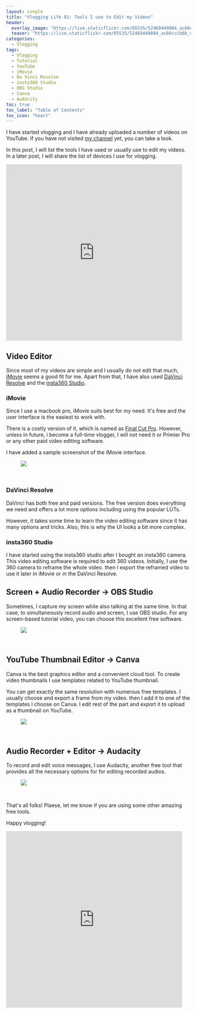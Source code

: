 ```yaml
---
layout: single
title: "Vlogging Life 01: Tools I use to Edit my Videos"
header:
  overlay_image: "https://live.staticflickr.com/65535/52469449084_ac66cccb6b_o.png"
  teaser: "https://live.staticflickr.com/65535/52469449084_ac66cccb6b_o.png"
categories:
  - Vlogging
tags:
  - Vlogging
  - Tutorial
  - YouTube
  - iMovie
  - Da Vinci Resolve
  - insta360 Studio
  - OBS Studio
  - Canva
  - Audacity
toc: true
toc_label: "Table of Contents"
toc_icon: "heart"
---
```




I have started vlogging and I have already uploaded a number of videos on YouTube. If you have not visited [my channel](https://www.youtube.com/c/ShantoRoy) yet, you can take a look.

In this post, I will list the tools I have used or usually use to edit my videos. In a later post, I will share the list of devices I use for vlogging.

<iframe src="https://giphy.com/embed/gRjb1vr0GKuzeCFKbL" width="480" height="480" frameBorder="0" class="giphy-embed" allowFullScreen></iframe><p><a href="https://giphy.com/gifs/Freedomists-get-to-work-freedomists-daniel-myers-gRjb1vr0GKuzeCFKbL"></a></p>

## Video Editor
Since most of my videos are simple and I usually do not edit that much, [iMovie](https://www.apple.com/imovie/) seems a good fit for me. Apart from that, I have also used [DaVinci Resolve](https://www.blackmagicdesign.com/products/davinciresolve) and the [insta360 Studio](https://www.insta360.com/support/supportcourse?post_id=20328).

### iMovie
Since I use a macbook pro, iMovie suits best for my need. It's free and the user interface is the easiest to work with. 

There is a costly version of it, which is named as [Final Cut Pro](https://www.apple.com/final-cut-pro/). However, unless in future, i become a full-time vlogger, I will not need it or Primier Pro or any other paid video editing software.

I have added a sample screenshot of the iMovie interface.
<figure>
  <a href="https://live.staticflickr.com/65535/52026630349_46a006d8b9_o.png"><img src="https://live.staticflickr.com/65535/52026630349_46a006d8b9_o.png"></a>
</figure>
<br/>

### DaVinci Resolve
DaVinci has both free and paid versions. The free version does everything we need and offers a lot more options including using the popular LUTs.

However, it takes some time to learn the video editing software since it has many options and tricks. Also, this is why the UI looks a bit more complex.


### insta360 Studio
I have started using the insta360 studio after I bought an insta360 camera. This video editing software is required to edit 360 videos. Initially, I use the 360 camera to reframe the whole video. then I export the reframed video to use it later in iMovie or in the DaVinci Resolve.



## Screen + Audio Recorder -> OBS Studio
Sometimes, I capture my screen while also talking at the same time. In that case, to simultaneously record audio and screen, I use OBS studio. For any screen-based tutorial video, you can choose this excellent free software.

<figure>
  <a href="https://live.staticflickr.com/65535/52026629729_33dc51468c_o.png"><img src="https://live.staticflickr.com/65535/52026629729_33dc51468c_o.png"></a>
</figure>
<br/>


## YouTube Thumbnail Editor -> Canva
Canva is the best graphics editor and a convenient cloud tool. To create video thumbnails I use templates related to YouTube thumbnail.

You can get exactly the same resolution with numerous free templates. I usually choose and export a frame from my video. then I add it to one of the templates I choose on Canva. I edit rest of the part and export it to upload as a thumbnail on YouTube.

<figure>
  <a href="https://live.staticflickr.com/65535/52025343562_405a914a02_o.png"><img src="https://live.staticflickr.com/65535/52025343562_405a914a02_o.png"></a>
</figure>
<br/>


## Audio Recorder + Editor -> Audacity
To record and edit voice messages, I use Audacity, another free tool that provides all the necessary options for for editing recorded audios.
<figure>
  <a href="https://live.staticflickr.com/65535/52026628599_92819471f9_o.png"><img src="https://live.staticflickr.com/65535/52026628599_92819471f9_o.png"></a>
</figure>
<br/>


That's all folks! Plaese, let me know if you are using some other amazing free tools.



Happy vlogging!


<iframe src="https://giphy.com/embed/FvYiO8OO1MWNHbBp2I" width="480" height="480" frameBorder="0" class="giphy-embed" allowFullScreen></iframe><p><a href="https://giphy.com/gifs/60secdocs-tattoo-tattoos-inked-FvYiO8OO1MWNHbBp2I"></a></p>
<!--stackedit_data:
eyJoaXN0b3J5IjpbLTU3NjI4MDgyMCwtNjEzNzY3OTE3XX0=
-->